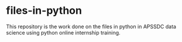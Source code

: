 # files-in-python
This repository is the work done on the files in python in APSSDC data science using python online internship training.  
